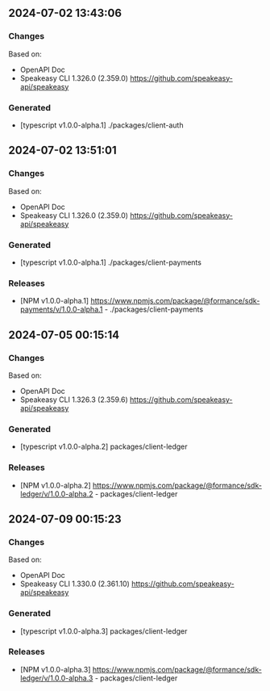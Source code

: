 

## 2024-07-02 13:43:06
### Changes
Based on:
- OpenAPI Doc  
- Speakeasy CLI 1.326.0 (2.359.0) https://github.com/speakeasy-api/speakeasy
### Generated
- [typescript v1.0.0-alpha.1] ./packages/client-auth

## 2024-07-02 13:51:01
### Changes
Based on:
- OpenAPI Doc  
- Speakeasy CLI 1.326.0 (2.359.0) https://github.com/speakeasy-api/speakeasy
### Generated
- [typescript v1.0.0-alpha.1] ./packages/client-payments
### Releases
- [NPM v1.0.0-alpha.1] https://www.npmjs.com/package/@formance/sdk-payments/v/1.0.0-alpha.1 - ./packages/client-payments

## 2024-07-05 00:15:14
### Changes
Based on:
- OpenAPI Doc  
- Speakeasy CLI 1.326.3 (2.359.6) https://github.com/speakeasy-api/speakeasy
### Generated
- [typescript v1.0.0-alpha.2] packages/client-ledger
### Releases
- [NPM v1.0.0-alpha.2] https://www.npmjs.com/package/@formance/sdk-ledger/v/1.0.0-alpha.2 - packages/client-ledger

## 2024-07-09 00:15:23
### Changes
Based on:
- OpenAPI Doc  
- Speakeasy CLI 1.330.0 (2.361.10) https://github.com/speakeasy-api/speakeasy
### Generated
- [typescript v1.0.0-alpha.3] packages/client-ledger
### Releases
- [NPM v1.0.0-alpha.3] https://www.npmjs.com/package/@formance/sdk-ledger/v/1.0.0-alpha.3 - packages/client-ledger